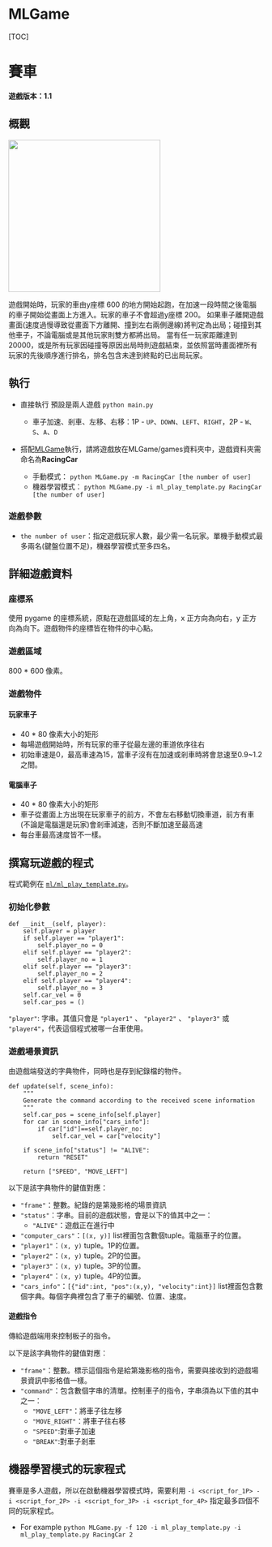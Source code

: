 # MLGame

[TOC]
# 賽車

**遊戲版本：1.1**

## 概觀

<img src="https://i.imgur.com/4kNeAHx.gif" height="300px" />

遊戲開始時，玩家的車由y座標 600 的地方開始起跑，在加速一段時間之後電腦的車子開始從畫面上方進入。玩家的車子不會超過y座標 200。
如果車子離開遊戲畫面(速度過慢導致從畫面下方離開、撞到左右兩側邊線)將判定為出局；碰撞到其他車子，不論電腦或是其他玩家則雙方都將出局。
當有任一玩家距離達到20000，或是所有玩家因碰撞等原因出局時則遊戲結束，並依照當時畫面裡所有玩家的先後順序進行排名，排名包含未達到終點的已出局玩家。

## 執行
* 直接執行 預設是兩人遊戲
`python main.py`
    * 車子加速、剎車、左移、右移：1P - `UP`、`DOWN`、`LEFT`、`RIGHT`，2P - `W`、`S`、`A`、`D`
    

* 搭配[MLGame](https://github.com/LanKuDot/MLGame)執行，請將遊戲放在MLGame/games資料夾中，遊戲資料夾需命名為**RacingCar**
    * 手動模式：
`python MLGame.py -m RacingCar [the number of user]`
    * 機器學習模式：
`python MLGame.py -i ml_play_template.py RacingCar [the number of user]`

### 遊戲參數

* `the number of user`：指定遊戲玩家人數，最少需一名玩家。單機手動模式最多兩名(鍵盤位置不足)，機器學習模式至多四名。

## 詳細遊戲資料

### 座標系

使用 pygame 的座標系統，原點在遊戲區域的左上角，x 正方向為向右，y 正方向為向下。遊戲物件的座標皆在物件的中心點。

### 遊戲區域

800 \* 600 像素。

### 遊戲物件

#### 玩家車子

* 40 \* 80 像素大小的矩形
* 每場遊戲開始時，所有玩家的車子從最左邊的車道依序往右
* 初始車速是0，最高車速為15，當車子沒有在加速或剎車時將會怠速至0.9~1.2之間。

#### 電腦車子

* 40 \* 80 像素大小的矩形
* 車子從畫面上方出現在玩家車子的前方，不會左右移動切換車道，前方有車(不論是電腦還是玩家)會剎車減速，否則不斷加速至最高速
* 每台車最高速度皆不一樣。

## 撰寫玩遊戲的程式

程式範例在 [`ml/ml_play_template.py`](https://github.com/yen900611/RacingCar/blob/master/ml/ml_play_template.py)。


### 初始化參數
```python=2
def __init__(self, player):
    self.player = player
    if self.player == "player1":
        self.player_no = 0
    elif self.player == "player2":
        self.player_no = 1
    elif self.player == "player3":
        self.player_no = 2
    elif self.player == "player4":
        self.player_no = 3
    self.car_vel = 0
    self.car_pos = ()
```
`"player"`: 字串。其值只會是 `"player1"` 、 `"player2"` 、 `"player3"` 或 `"player4"`，代表這個程式被哪一台車使用。


### 遊戲場景資訊

由遊戲端發送的字典物件，同時也是存到紀錄檔的物件。
```python=17
def update(self, scene_info):
    """
    Generate the command according to the received scene information
    """
    self.car_pos = scene_info[self.player]
    for car in scene_info["cars_info"]:
        if car["id"]==self.player_no:
            self.car_vel = car["velocity"]

    if scene_info["status"] != "ALIVE":
        return "RESET"

    return ["SPEED", "MOVE_LEFT"]

```
以下是該字典物件的鍵值對應：

* `"frame"`：整數。紀錄的是第幾影格的場景資訊
* `"status"`：字串。目前的遊戲狀態，會是以下的值其中之一：
    * `"ALIVE"`：遊戲正在進行中
* `"computer_cars"`：`[(x, y)]` list裡面包含數個tuple。電腦車子的位置。
* `"player1"`：`(x, y)` tuple。1P的位置。
* `"player2"`：`(x, y)` tuple。2P的位置。
* `"player3"`：`(x, y)` tuple。3P的位置。
* `"player4"`：`(x, y)` tuple。4P的位置。
* `"cars_info"`：`[{"id":int, "pos":(x,y), "velocity":int}]` list裡面包含數個字典。每個字典裡包含了車子的編號、位置、速度。

#### 遊戲指令

傳給遊戲端用來控制板子的指令。

以下是該字典物件的鍵值對應：

* `"frame"`：整數。標示這個指令是給第幾影格的指令，需要與接收到的遊戲場景資訊中影格值一樣。
* `"command"`：包含數個字串的清單。控制車子的指令，字串須為以下值的其中之一：
    * `"MOVE_LEFT"`：將車子往左移
    * `"MOVE_RIGHT"`：將車子往右移
    * `"SPEED"`:對車子加速
    * `"BREAK"`:對車子剎車

## 機器學習模式的玩家程式

賽車是多人遊戲，所以在啟動機器學習模式時，需要利用 `-i <script_for_1P> -i <script_for_2P> -i <script_for_3P> -i <script_for_4P>` 指定最多四個不同的玩家程式。
* For example
`python MLGame.py -f 120 -i ml_play_template.py -i ml_play_template.py RacingCar 2`
